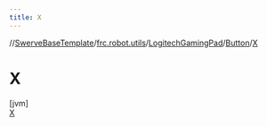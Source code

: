 ```yaml
---
title: X
---
```

//[SwerveBaseTemplate](../../../../../index.html)/[frc.robot.utils](../../../index.html)/[LogitechGamingPad](../../index.html)/[Button](../index.html)/[X](index.html)



# X



[jvm]\
[X](index.html)


